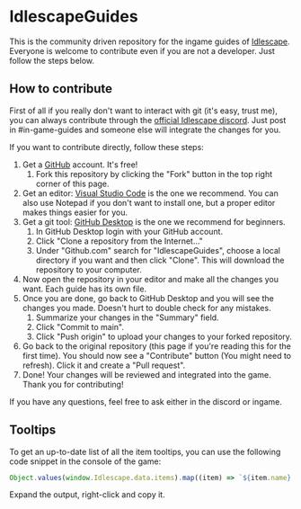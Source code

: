 # IdlescapeGuides
This is the community driven repository for the ingame guides of [Idlescape](https://idlescape.com/). Everyone is welcome to contribute even if you are not a developer. Just follow the steps below.

## How to contribute
First of all if you really don't want to interact with git (it's easy, trust me), you can always contribute through the [official Idlescape discord](https://idlescape.com/discord). Just post in #in-game-guides and someone else will integrate the changes for you.

If you want to contribute directly, follow these steps:
1. Get a [GitHub](https://github.com/) account. It's free!
    1. Fork this repository by clicking the "Fork" button in the top right corner of this page.
2. Get an editor: [Visual Studio Code](https://code.visualstudio.com/) is the one we recommend. You can also use Notepad if you don't want to install one, but a proper editor makes things easier for you.
3. Get a git tool: [GitHub Desktop](https://desktop.github.com/) is the one we recommend for beginners.
    1. In GitHub Desktop login with your GitHub account.
    2. Click "Clone a repository from the Internet..."
    3. Under "Github.com" search for "IdlescapeGuides", choose a local directory if you want and then click "Clone". This will download the repository to your computer.
4. Now open the repository in your editor and make all the changes you want. Each guide has its own file.
5. Once you are done, go back to GitHub Desktop and you will see the changes you made. Doesn't hurt to double check for any mistakes.
    1. Summarize your changes in the "Summary" field.
    2. Click "Commit to main".
    3. Click "Push origin" to upload your changes to your forked repository.
6. Go back to the original repository (this page if you're reading this for the first time). You should now see a "Contribute" button (You might need to refresh). Click it and create a "Pull request".
7. Done! Your changes will be reviewed and integrated into the game. Thank you for contributing!

If you have any questions, feel free to ask either in the discord or ingame.

## Tooltips
To get an up-to-date list of all the item tooltips, you can use the following code snippet in the console of the game:
```javascript
Object.values(window.Idlescape.data.items).map((item) => `${item.name}: ${item.extraTooltipInfo ?? ''}`).join('\n')
```
Expand the output, right-click and copy it.
